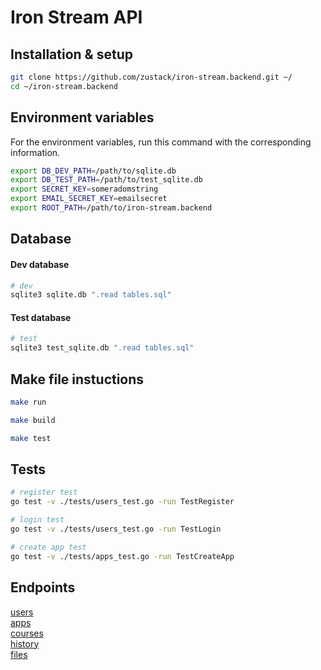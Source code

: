 # Iron Stream API

## Installation & setup
```bash
git clone https://github.com/zustack/iron-stream.backend.git ~/
cd ~/iron-stream.backend
```

## Environment variables
For the environment variables, run this command with the corresponding information.
```bash
export DB_DEV_PATH=/path/to/sqlite.db
export DB_TEST_PATH=/path/to/test_sqlite.db
export SECRET_KEY=someradomstring
export EMAIL_SECRET_KEY=emailsecret
export ROOT_PATH=/path/to/iron-stream.backend
```

## Database
#### Dev database 
```bash
# dev
sqlite3 sqlite.db ".read tables.sql"
```
#### Test database 
```bash
# test
sqlite3 test_sqlite.db ".read tables.sql"
```


## Make file instuctions
```bash
make run
```
```bash
make build
```
```bash
make test
```

## Tests
```bash
# register test
go test -v ./tests/users_test.go -run TestRegister
```
```bash
# login test
go test -v ./tests/users_test.go -run TestLogin
```
```bash
# create app test
go test -v ./tests/apps_test.go -run TestCreateApp
```

## Endpoints
[users](https://github.com/zustack/iron-stream.backend/tree/main/endpoints/users) <br>
[apps](https://github.com/zustack/iron-stream.backend/tree/main/endpoints/apps) <br>
[courses](https://github.com/zustack/iron-stream.backend/tree/main/endpoints/courses) <br>
[history](https://github.com/zustack/iron-stream.backend/tree/main/endpoints/history) <br>
[files](https://github.com/zustack/iron-stream.backend/tree/main/endpoints/files) <br>

